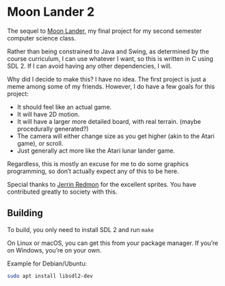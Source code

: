 # Moon Lander 2

The sequel to [Moon Lander](https://github.com/WCBROW01/MoonLander_WCB/), my final project for my second semester computer science class.

Rather than being constrained to Java and Swing, as determined by the course curriculum, I can use whatever I want, so this is written in C using SDL 2. If I can avoid having any other dependencies, I will.

Why did I decide to make this? I have no idea. The first project is just a meme among some of my friends. However, I do have a few goals for this project:

- It should feel like an actual game.
- It will have 2D motion.
- It will have a larger more detailed board, with real terrain. (maybe procedurally generated?)
- The camera will either change size as you get higher (akin to the Atari game), or scroll.
- Just generally act more like the Atari lunar lander game.

Regardless, this is mostly an excuse for me to do some graphics programming, so don’t actually expect any of this to be here.

Special thanks to [Jerrin Redmon](https://github.com/CircuitBread0111) for the excellent sprites. You have contributed greatly to society with this.

## Building

To build, you only need to install SDL 2 and run `make`

On Linux or macOS, you can get this from your package manager. If you’re on Windows, you’re on your own.

Example for Debian/Ubuntu:

```sh
sudo apt install libsdl2-dev
```

